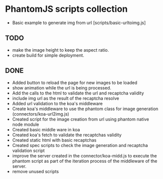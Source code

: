 # PhantomJS scripts collection

- Basic example to generate img from url [scripts/basic-urltoimg.js]

## TODO


- make the image height to keep the aspect ratio.
- create build for simple deployment.

## DONE
- Added button to reload the page for new images to be loaded
- show animation while the url is being processed.
- Add the calls to the html to validate the url and recaptcha validity
- include img url as the result of the recaptcha resolve
- Added url validation to the koa's middleware
- Create koa's middleware to use the phantom class for image generation (connectors/koa-url2img.js)
- Created script for the image creation from url using phantom native node module
- Created basic middle ware in koa
- Created koa's fetch to validate the recaptchas validity
- Created static html with basic recaptchas
- Created spec scripts to check the image generation and recaptcha validation script
- improve the server created in the connector/koa-midd.js to execute the phantom script as part of the iteration process of the middleware of the server.
- remove unused scripts